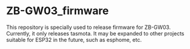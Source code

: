 # ZB-GW03_firmware

This repository is specially used to release firmware for ZB-GW03. Currently, it only releases tasmota. It may be expanded to other projects suitable for ESP32 in the future, such as esphome, etc.
